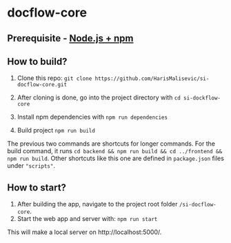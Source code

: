 # docflow-core

## Prerequisite - [**Node.js + npm**](https://nodejs.org/en)

## How to build?

1. Clone this repo: ```git clone https://github.com/HarisMalisevic/si-docflow-core.git```

2. After cloning is done, go into the project directory with ```cd si-dockflow-core```

3. Install npm dependencies with ```npm run dependencies```

4. Build project ```npm run build```

The previous two commands are shortcuts for longer commands. For the build command, it runs ```cd backend && npm run build && cd ../frontend && npm run build```. Other shortcuts like this one are defined in ```package.json``` files under ```"scripts"```.

## How to start?

1. After building the app, navigate to the project root folder ```/si-docflow-core```.
2. Start the web app and server with: ```npm run start```

This will make a local server on http://localhost:5000/.